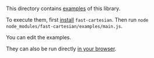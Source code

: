 This directory contains [examples](main.js) of this library.

To execute them, first [install](../README.md#install) `fast-cartesian`. Then
run `node node_modules/fast-cartesian/examples/main.js`.

You can edit the examples.

They can also be run directly
[in your browser](https://repl.it/@ehmicky/fast-cartesian).
